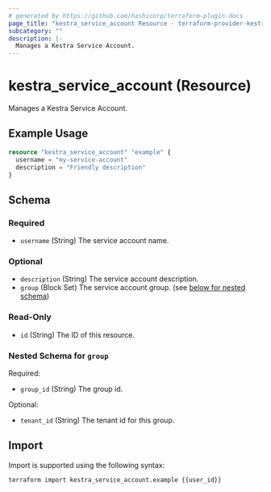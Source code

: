 ```yaml
---
# generated by https://github.com/hashicorp/terraform-plugin-docs
page_title: "kestra_service_account Resource - terraform-provider-kestra"
subcategory: ""
description: |-
  Manages a Kestra Service Account.
---
```


# kestra_service_account (Resource)

Manages a Kestra Service Account.

## Example Usage

```terraform
resource "kestra_service_account" "example" {
  username = "my-service-account"
  description = "Friendly description"
}
```

<!-- schema generated by tfplugindocs -->
## Schema

### Required

- `username` (String) The service account name.

### Optional

- `description` (String) The service account description.
- `group` (Block Set) The service account group. (see [below for nested schema](#nestedblock--group))

### Read-Only

- `id` (String) The ID of this resource.

<a id="nestedblock--group"></a>
### Nested Schema for `group`

Required:

- `group_id` (String) The group id.

Optional:

- `tenant_id` (String) The tenant id for this group.

## Import

Import is supported using the following syntax:

```shell
terraform import kestra_service_account.example {{user_id}}
```
